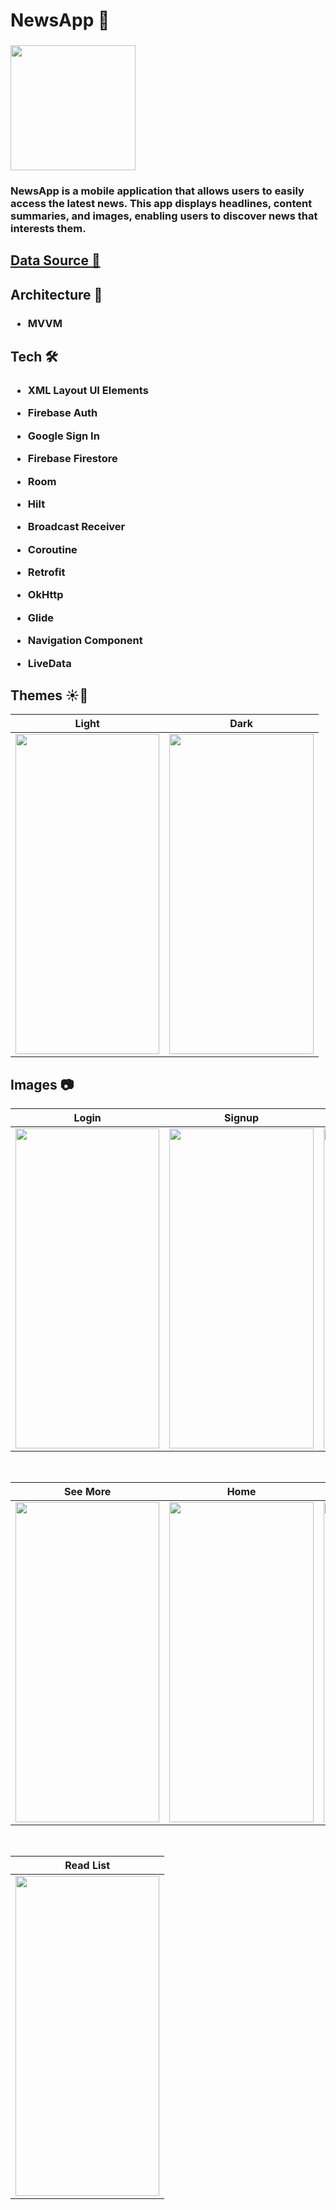 <h1 align="left">NewsApp 📰 </h1>

<h3 align="left"><img src="https://i.ibb.co/zFbXW9D/news-app-logo-1.png" width="200px" height="200px"> </h3>

<h3 align="left">NewsApp is a mobile application that allows users to easily access the latest news. This app displays headlines, content summaries, and images, enabling users to discover news that interests them.</h3>

<h2 align="left"><a href="https://www.thenewsapi.com">Data Source 🔗</a></h2>


<h2 align="left">Architecture 📐</h2>

<h3 align="left">

- MVVM

</h3>

<h2 align="left">Tech 🛠️</h2>

<h3 align="left">

- XML Layout UI Elements

- Firebase Auth

- Google Sign In

- Firebase Firestore

- Room

- Hilt

- Broadcast Receiver

- Coroutine

- Retrofit

- OkHttp

- Glide

- Navigation Component

- LiveData

</h3>

<h2 align="left">Themes ☀️🌙</h2>

| Light  | Dark |
| ----- | ------------ | 
|<img src="https://i.ibb.co/F3KD1J7/Home-Fragmengt.png" width="230.4" height="512"/>|<img src="https://i.ibb.co/rZf3Jm5/Screenshot-1720013138.png" width="230.4" height="512"/>

<h2 align="left">Images 📷</h2>


| Login  | Signup | Detail |
| ----- | ------------ | ------------ |
|<img src="https://i.ibb.co/hHtnV74/Login-Fragment.png" width="230.4" height="512"/>|<img src="https://i.ibb.co/9vsC7nr/Signup-Fragment.png" width="230.4" height="512"/>|<img src="https://i.ibb.co/VpYDqHq/Screenshot-20240717-191343.png" width="230.4" height="512"/>

</br>

| See More  | Home | Search |
| ----- | ------------ | ------------ |
|<img src="https://i.ibb.co/GTxHvTs/Screenshot-20240717-191250.png" width="230.4" height="512"/>|<img src="https://i.ibb.co/F3KD1J7/Home-Fragmengt.png" width="230.4" height="512"/>|<img src="https://i.ibb.co/RbFXDTH/Search-Fragment.png" width="230.4" height="512"/>

</br>

| Read List |
| ----- |
| <img src="https://i.ibb.co/cvgKPL2/Read-List-Fragment.png" width="230.4" height="512"/>